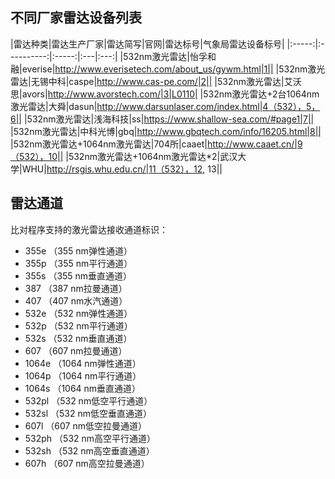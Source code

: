 ## 不同厂家雷达设备列表

|雷达种类|雷达生产厂家|雷达简写|官网|雷达标号|气象局雷达设备标号|
|:-----:|:----------:|:-----:|:---|:---:|
|532nm激光雷达|怡孚和融|everise|http://www.everisetech.com/about_us/gywm.html|1||
|532nm激光雷达|无锡中科|caspe|http://www.cas-pe.com/|2||
|532nm激光雷达|艾沃思|avors|http://www.avorstech.com/|3|L0110|
|532nm激光雷达+2台1064nm激光雷达|大舜|dasun|http://www.darsunlaser.com/index.html|4（532），5，6||
|532nm激光雷达|浅海科技|ss|https://www.shallow-sea.com/#page1|7||
|532nm激光雷达|中科光博|gbq|http://www.gbqtech.com/info/16205.html|8||
|532nm激光雷达+1064nm激光雷达|704所|caaet|http://www.caaet.cn/|9（532），10||
|532nm激光雷达+1064nm激光雷达*2|武汉大学|WHU|http://rsgis.whu.edu.cn/|11（532），12, 13||

## 雷达通道

比对程序支持的激光雷达接收通道标识：

- 355e （355 nm弹性通道）
- 355p （355 nm平行通道）
- 355s （355 nm垂直通道）
- 387 （387 nm拉曼通道）
- 407 （407 nm水汽通道）
- 532e （532 nm弹性通道）
- 532p （532 nm平行通道）
- 532s （532 nm垂直通道）
- 607 （607 nm拉曼通道）
- 1064e （1064 nm弹性通道）
- 1064p （1064 nm平行通道）
- 1064s （1064 nm垂直通道）
- 532pl （532 nm低空平行通道）
- 532sl （532 nm低空垂直通道）
- 607l （607 nm低空拉曼通道）
- 532ph （532 nm高空平行通道）
- 532sh （532 nm高空垂直通道）
- 607h （607 nm高空拉曼通道）